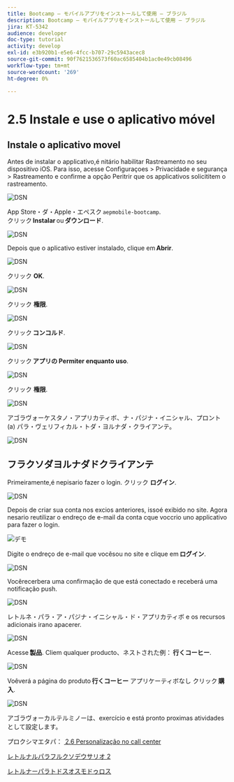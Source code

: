```yaml
---
title: Bootcamp — モバイルアプリをインストールして使用 — ブラジル
description: Bootcamp — モバイルアプリをインストールして使用 — ブラジル
jira: KT-5342
audience: developer
doc-type: tutorial
activity: develop
exl-id: e3b920b1-e5e6-4fcc-b707-29c5943acec8
source-git-commit: 90f7621536573f60ac6585404b1ac0e49cb08496
workflow-type: tm+mt
source-wordcount: '269'
ht-degree: 0%

---
```


# 2.5 Instale e use o aplicativo móvel


## Instale o aplicativo movel

Antes de instalar o applicativo,é nitário habilitar Rastreamento no seu dispositivo iOS. Para isso, acesse Configuraçoes > Privacidade e segurança > Rastreamento e confirme a opção Peritrir que os applicativos solicititem o rastreamento.

![DSN](./../uc3/images/app4.png)

App Store・ダ・Apple・エペスク `aepmobile-bootcamp`.\
クリック **Instalar** ou **ダウンロード**.

![DSN](./../uc3/images/app1.png)

Depois que o aplicativo estiver instalado, clique em **Abrir**.

![DSN](./../uc3/images/app2.png)

クリック **OK**.

![DSN](./../uc3/images/app9.png)

クリック **権限**.

![DSN](./../uc3/images/app3.png)

クリック **コンコルド**.

![DSN](./../uc3/images/app7.png)

クリック **アプリの Permiter enquanto uso**.

![DSN](./../uc3/images/app8.png)

クリック **権限**.

![DSN](./../uc3/images/app5.png)

アゴラヴォーケスタノ・アプリカティボ、ナ・パジナ・イニシャル、プロント (a) パラ・ヴェリフィカル・トダ・ヨルナダ・クライアンテ。

![DSN](./../uc3/images/app12.png)

## フラクソダヨルナダドクライアンテ

Primeiramente,é nepisario fazer o login. クリック **ログイン**.

![DSN](./../uc3/images/app13.png)

Depois de criar sua conta nos excios anteriores, issoé exibido no site. Agora nesario reutilizar o endreço de e-mail da conta cque voccrio uno applicativo para fazer o login.

![デモ](./../uc3/images/pv1.png)

Digite o endreço de e-mail que vocêsou no site e clique em **ログイン**.

![DSN](./../uc3/images/app14.png)

Vocêrecerbera uma confirmação de que está conectado e receberá uma notificação push.

![DSN](./../uc3/images/app15.png)

レトルネ・パラ・ア・パジナ・イニシャル・ド・アプリカティボ e os recursos adicionais irano apacerer.

![DSN](./../uc3/images/app17.png)

Acesse **製品**. Cliem qualquer producto、ネストされた例： **行くコーヒー**.

![DSN](./images/app19.png)

Voêverá a página do produto **行くコーヒー** アプリケーティボなし クリック **購入**.

![DSN](./images/app20.png)

アゴラヴォーカルテルミノーは、exercício e está pronto proximas atividades として設定します。

プロクシマエタパ： [ 2.6 Personalização no call center](./ex6.md)

[レトルナルパラフルクソデウサリオ 2](./uc2.md)

[レトルナーパラトドスオスモドゥロス](../../overview.md)
